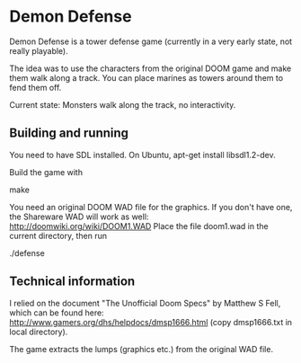 Demon Defense
=============

Demon Defense is a tower defense game (currently in a very early state,
not really playable).

The idea was to use the characters from the original DOOM game and make
them walk along a track. You can place marines as towers around them
to fend them off.

Current state: Monsters walk along the track, no interactivity.

Building and running
--------------------

You need to have SDL installed. On Ubuntu, apt-get install libsdl1.2-dev.

Build the game with

 make

You need an original DOOM WAD file for the graphics. If you don't have
one, the Shareware WAD will work as well:
http://doomwiki.org/wiki/DOOM1.WAD
Place the file doom1.wad in the current directory, then run

 ./defense

Technical information
---------------------

I relied on the document "The Unofficial Doom Specs" by Matthew S Fell,
which can be found here: http://www.gamers.org/dhs/helpdocs/dmsp1666.html
(copy dmsp1666.txt in local directory).

The game extracts the lumps (graphics etc.) from the original WAD file.

